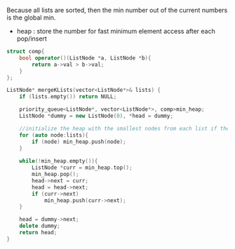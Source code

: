 Because all lists are sorted, then the min number out of the current numbers is the global min.
- heap : store the number for fast minimum element access after each pop/insert

```cpp
struct comp{
    bool operator()(ListNode *a, ListNode *b){
        return a->val > b->val;
    }
};

ListNode* mergeKLists(vector<ListNode*>& lists) {
    if (lists.empty()) return NULL;

    priority_queue<ListNode*, vector<ListNode*>, comp>min_heap; 
    ListNode *dummy = new ListNode(0), *head = dummy;

    //initialize the heap with the smallest nodes from each list if the list exists
    for (auto node:lists){
        if (node) min_heap.push(node);
    }
    
    while(!min_heap.empty()){
        ListNode *curr = min_heap.top();
        min_heap.pop();
        head->next = curr;
        head = head->next;
        if (curr->next)
            min_heap.push(curr->next);
    }

    head = dummy->next;
    delete dummy;
    return head;
}
```
